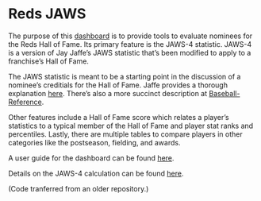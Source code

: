 Reds JAWS
================

The purpose of this [dashboard](https://erbo.shinyapps.io/jaws4/) is to
provide tools to evaluate nominees for the Reds Hall of Fame. Its
primary feature is the JAWS-4 statistic. JAWS-4 is a version of Jay
Jaffe’s JAWS statistic that’s been modified to apply to a franchise’s
Hall of Fame.

The JAWS statistic is meant to be a starting point in the discussion of
a nominee’s creditials for the Hall of Fame. Jaffe provides a thorough
explanation
[here](https://www.si.com/mlb/2017/11/27/hall-fame-jaws-intro-2018-ballot).
There’s also a more succinct description at
[Baseball-Reference](https://www.baseball-reference.com/about/jaws.shtml).

Other features include a Hall of Fame score which relates a player’s
statistics to a typical member of the Hall of Fame and player stat ranks
and percentiles. Lastly, there are multiple tables to compare players in
other categories like the postseason, fielding, and awards.

A user guide for the dashboard can be found
[here](https://raw.githack.com/ercbk/reds-jaws/master/docs/documentation.html).

Details on the JAWS-4 calculation can be found
[here](https://raw.githack.com/ercbk/reds-jaws/master/docs/notes.html).

(Code tranferred from an older repository.)
